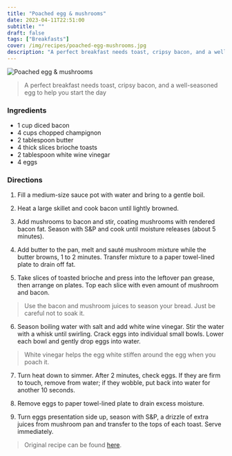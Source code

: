 ```yaml
---
title: "Poached egg & mushrooms"
date: 2023-04-11T22:51:00
subtitle: ""
draft: false
tags: ["Breakfasts"]
cover: /img/recipes/poached-egg-mushrooms.jpg
description: "A perfect breakfast needs toast, cripsy bacon, and a well-seasoned egg to help you start the day"
---
```


<div class="my-flexbox row-collapse center basic-gap" >
  <div>
    <img src="/img/recipes/poached-egg-mushrooms.jpg" alt="Poached egg & mushrooms" class="cover-img">
  </div>
  <div>
    <blockquote>
      A perfect breakfast needs toast, cripsy bacon, and a well-seasoned egg to help you start the day
    </blockquote>
  </div>
</div>

### Ingredients

- 1 cup diced bacon
- 4 cups chopped champignon
- 2 tablespoon butter
- 4 thick slices brioche toasts
- 2 tablespoon white wine vinegar
- 4 eggs

### Directions

1.	Fill a medium-size sauce pot with water and bring to a gentle boil.

2.	Heat a large skillet and cook bacon until lightly browned.

3.	Add mushrooms to bacon and stir, coating mushrooms with rendered bacon fat. Season with S&P and cook until moisture releases (about 5 minutes).

4.	Add butter to the pan, melt and sauté mushroom mixture while the butter browns, 1 to 2 minutes. Transfer mixture to a paper towel-lined plate to drain off fat.

5.	Take slices of toasted brioche and press into the leftover pan grease, then arrange on plates. Top each slice with even amount of mushroom and bacon.

> Use the bacon and mushroom juices to season your bread. Just be careful not to soak it.

6.	Season boiling water with salt and add white wine vinegar. Stir the water with a whisk until swirling. Crack eggs into individual small bowls. Lower each bowl and gently drop eggs into water.

> White vinegar helps the egg white stiffen around the egg when you poach it.

7.	Turn heat down to simmer. After 2 minutes, check eggs. If they are firm to touch, remove from water; if they wobble, put back into water for another 10 seconds.

8.	Remove eggs to paper towel-lined plate to drain excess moisture.

9.	Turn eggs presentation side up, season with S&P, a drizzle of extra juices from mushroom pan and transfer to the tops of each toast. Serve immediately.


> Original recipe can be found [here](https://www.masterclass.com/articles/gordon-ramsays-poached-egg-recipe).